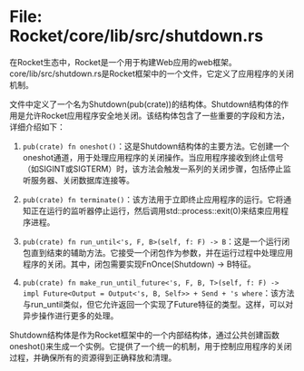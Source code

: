 # File: Rocket/core/lib/src/shutdown.rs

在Rocket生态中，Rocket是一个用于构建Web应用的web框架。core/lib/src/shutdown.rs是Rocket框架中的一个文件，它定义了应用程序的关闭机制。

文件中定义了一个名为Shutdown(pub(crate))的结构体。Shutdown结构体的作用是允许Rocket应用程序安全地关闭。该结构体包含了一些重要的字段和方法，详细介绍如下：

1. `pub(crate) fn oneshot()`：这是Shutdown结构体的主要方法。它创建一个oneshot通道，用于处理应用程序的关闭操作。当应用程序接收到终止信号（如SIGINT或SIGTERM）时，该方法会触发一系列的关闭步骤，包括停止监听服务器、关闭数据库连接等。

2. `pub(crate) fn terminate()`：该方法用于立即终止应用程序的运行。它将通知正在运行的监听器停止运行，然后调用std::process::exit(0)来结束应用程序进程。

3. `pub(crate) fn run_until<'s, F, B>(self, f: F) -> B`：这是一个运行闭包直到结束的辅助方法。它接受一个闭包作为参数，并在运行过程中处理应用程序的关闭。其中，闭包需要实现FnOnce(Shutdown) -> B特征。

4. `pub(crate) fn make_run_until_future<'s, F, B, T>(self, f: F) -> impl Future<Output = Output<'s, B, Self>> + Send + 's where`：该方法与run_until类似，但它允许返回一个实现了Future特征的类型。这样，可以对异步操作进行更多的处理。

Shutdown结构体是作为Rocket框架中的一个内部结构体，通过公共创建函数oneshot()来生成一个实例。它提供了一个统一的机制，用于控制应用程序的关闭过程，并确保所有的资源得到正确释放和清理。

